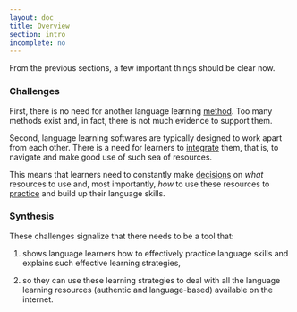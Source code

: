 ```yaml
---
layout: doc
title: Overview
section: intro
incomplete: no
---
```


From the previous sections, a few important things should be clear now.

### Challenges

First, there is no need for another language learning <a href="/docs/01-introduction/01-not-another-method.html">method</a>. Too many methods exist and, in fact, there is not much evidence to support them.

Second, language learning softwares are typically designed to work apart from each other. There is a need for learners to <a href="/docs/01-introduction/02-integration.html">integrate</a> them, that is, to navigate and make good use of such sea of resources. 

This means that learners need to constantly make <a href="/docs/01-introduction/03-decision-making.html">decisions</a> on *what* resources to use and, most importantly, *how* to use these resources to <a href="/docs/01-introduction/04-practice.html">practice</a> and build up their language skills.

### Synthesis

These challenges signalize that there needs to be a tool that:

1. shows language learners how to effectively practice language skills and explains such effective learning strategies,

2. so they can use these learning strategies to deal with all the language learning resources (authentic and language-based) available on the internet.